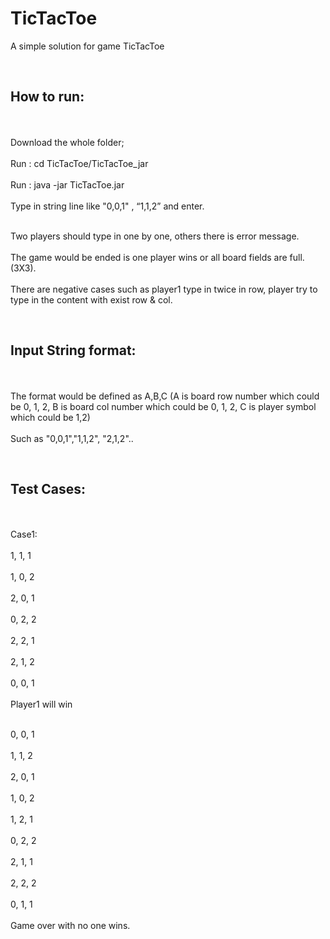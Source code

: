 # TicTacToe
A simple solution for game TicTacToe

<br><h2>How to run:</h2><br />
<br>Download the whole folder;<br />
<br>Run : cd TicTacToe/TicTacToe_jar<br />
<br>Run : java -jar TicTacToe.jar<br />
<br>Type in string line like "0,0,1" , “1,1,2” and enter.<br />

<br>Two players should type in one by one, others there is error message.<br />
<br>The game would be ended is one player wins or all board fields are full.(3X3).<br />
<br>There are negative cases such as player1 type in twice in row, player try to type in the content with exist row & col.<br />


<br><h2>Input String format:</h2><br />
<br>The format would be defined as A,B,C (A is board row number which could be 0, 1, 2, B is board col number which could be 0, 1, 2, C is player symbol which could be 1,2)<br />
<br>Such as "0,0,1","1,1,2", "2,1,2"..<br />




<br><h2>Test Cases:</h2><br />
<br>Case1:<br />
<br>1, 1, 1<br />
<br>1, 0, 2<br />
<br>2, 0, 1<br />
<br>0, 2, 2<br />
<br>2, 2, 1<br />
<br>2, 1, 2<br />
<br>0, 0, 1<br />
<br>Player1 will win<br />



<br>0, 0, 1<br />
<br>1, 1, 2<br />
<br>2, 0, 1<br />
<br>1, 0, 2<br />
<br>1, 2, 1<br />
<br>0, 2, 2<br />
<br>2, 1, 1<br />
<br>2, 2, 2<br />
<br>0, 1, 1<br />
<br>Game over with no one wins.<br />
